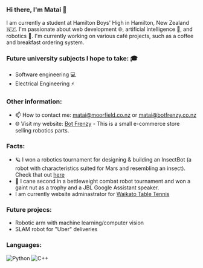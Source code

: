 ### Hi there, I'm Matai 👋


I am currently a student at Hamilton Boys' High in Hamilton, New Zealand 🇳🇿. I'm passionate about web development 🌐, artificial intelligence 🧠, and robotics 🤖. I'm currently working on various café projects, such as a coffee and breakfast ordering system.

### Future university subjects I hope to take: 🎓

- Software engineering 💻
- Electrical Engineering ⚡️

### Other information:

- 📫 How to contact me: matai@moorfield.co.nz or matai@botfrenzy.co.nz
- 🌐 Visit my website: [Bot Frenzy](www.botfrenzy.co.nz) - This is a small e-commerce store selling robotics parts.

### Facts:
- 🪐 I won a robotics tournament for designing & building an InsectBot (a robot with characteristics suited for Mars and resembling an insect). Check that out <a href="https://www.taurangastemfestival.co.nz/winner-of-the-great-insectbot-mission-announced-at-stemfest-2022/">here</a>
- 🔩 I cane second in a bettleweight combat robot tournament and won a gaint nut as a trophy and a JBL Google Assistant speaker.
- I am currently website adminastrator for <a href="https://www.wtta.org.nz">Waikato Table Tennis</a>

### Future projecs:
- Robotic arm with machine learning/computer vision
- SLAM robot for "Uber" deliveries 

### Languages: 

![Python](https://img.shields.io/badge/python-3670A0?style=for-the-badge&logo=python&logoColor=ffdd54) ![C++](https://img.shields.io/badge/c++-%2300599C.svg?style=for-the-badge&logo=c%2B%2B&logoColor=white)

